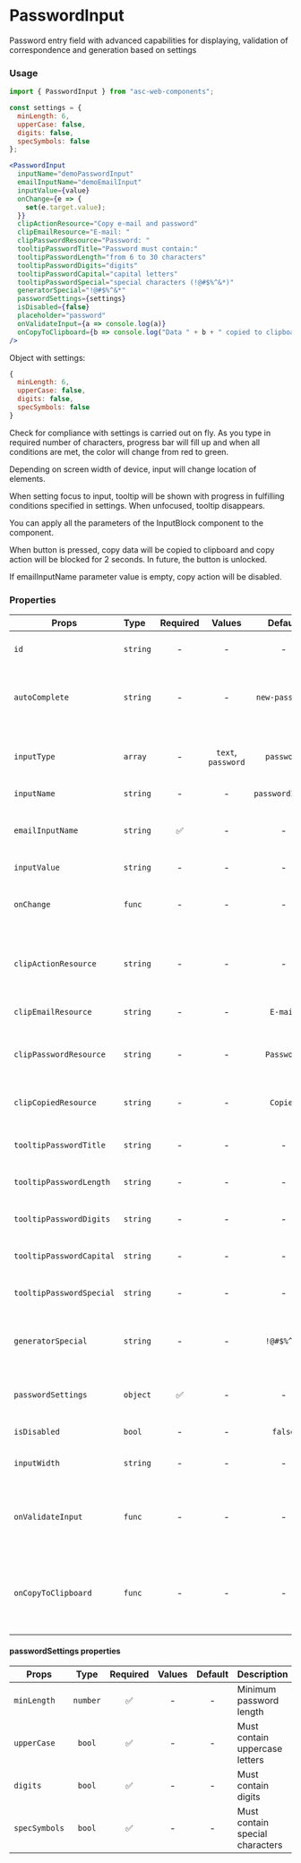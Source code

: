 # PasswordInput

Password entry field with advanced capabilities for displaying, validation of correspondence and generation based on settings

### Usage

```js
import { PasswordInput } from "asc-web-components";
```

```js
const settings = {
  minLength: 6,
  upperCase: false,
  digits: false,
  specSymbols: false
};
```

```jsx
<PasswordInput
  inputName="demoPasswordInput"
  emailInputName="demoEmailInput"
  inputValue={value}
  onChange={e => {
    set(e.target.value);
  }}
  clipActionResource="Copy e-mail and password"
  clipEmailResource="E-mail: "
  clipPasswordResource="Password: "
  tooltipPasswordTitle="Password must contain:"
  tooltipPasswordLength="from 6 to 30 characters"
  tooltipPasswordDigits="digits"
  tooltipPasswordCapital="capital letters"
  tooltipPasswordSpecial="special characters (!@#$%^&*)"
  generatorSpecial="!@#$%^&*"
  passwordSettings={settings}
  isDisabled={false}
  placeholder="password"
  onValidateInput={a => console.log(a)}
  onCopyToClipboard={b => console.log("Data " + b + " copied to clipboard")}
/>
```

Object with settings:

```js
{
  minLength: 6,
  upperCase: false,
  digits: false,
  specSymbols: false
}
```

Check for compliance with settings is carried out on fly. As you type in required number of characters, progress bar will fill up and when all conditions are met, the color will change from red to green.

Depending on screen width of device, input will change location of elements.

When setting focus to input, tooltip will be shown with progress in fulfilling conditions specified in settings. When unfocused, tooltip disappears.

You can apply all the parameters of the InputBlock component to the component.

When button is pressed, copy data will be copied to clipboard and copy action will be blocked for 2 seconds. In future, the button is unlocked.

If emailInputName parameter value is empty, copy action will be disabled.

### Properties

| Props                    | Type     | Required |       Values       |     Default     | Description                                                           |
| ------------------------ | :------- | :------: | :----------------: | :-------------: | --------------------------------------------------------------------- |
| `id`                     | `string` |    -     |         -          |        -        | Allows you to set the component id                                    |
| `autoComplete`           | `string` |    -     |         -          | `new-password`  | Allows you to set the component auto-complete                         |
| `inputType`              | `array`  |    -     | `text`, `password` |   `password`    | It is necessary for correct display of values ​​inside input          |
| `inputName`              | `string` |    -     |         -          | `passwordInput` | Input name                                                            |
| `emailInputName`         | `string` |    ✅    |         -          |        -        | Required to associate password field with email field                 |
| `inputValue`             | `string` |    -     |         -          |        -        | Input value                                                           |
| `onChange`               | `func`   |    -     |         -          |        -        | Will be triggered whenever an PasswordInput typing                    |
| `clipActionResource`     | `string` |    -     |         -          |        -        | Translation of text for copying email data and password               |
| `clipEmailResource`      | `string` |    -     |         -          |    `E-mail`     | Text translation email to copy                                        |
| `clipPasswordResource`   | `string` |    -     |         -          |   `Password`    | Text translation password to copy                                     |
| `clipCopiedResource`     | `string` |    -     |         -          |    `Copied`     | Text translation copy action to copy                                  |
| `tooltipPasswordTitle`   | `string` |    -     |         -          |        -        | Text translation tooltip                                              |
| `tooltipPasswordLength`  | `string` |    -     |         -          |        -        | Password text translation is long tooltip                             |
| `tooltipPasswordDigits`  | `string` |    -     |         -          |        -        | Digit text translation tooltip                                        |
| `tooltipPasswordCapital` | `string` |    -     |         -          |        -        | Capital text translation tooltip                                      |
| `tooltipPasswordSpecial` | `string` |    -     |         -          |        -        | Special text translation tooltip                                      |
| `generatorSpecial`       | `string` |    -     |         -          |   `!@#$%^&*`    | Set of special characters for password generator and validator        |
| `passwordSettings`       | `object` |    ✅    |         -          |        -        | Set of settings for password generator and validator                  |
| `isDisabled`             | `bool`   |    -     |         -          |     `false`     | Set input disabled                                                    |
| `inputWidth`             | `string` |    -     |         -          |        -        | If you need to set input width manually                               |
| `onValidateInput`        | `func`   |    -     |         -          |        -        | Will be triggered whenever an PasswordInput typing, return bool value |
| `onCopyToClipboard`      | `func`   |    -     |         -          |        -        | Will be triggered if you press copy button, return formatted value    |

#### passwordSettings properties

| Props         |   Type   | Required | Values | Default | Description                     |
| ------------- | :------: | :------: | :----: | :-----: | ------------------------------- |
| `minLength`   | `number` |    ✅    |   -    |    -    | Minimum password length         |
| `upperCase`   |  `bool`  |    ✅    |   -    |    -    | Must contain uppercase letters  |
| `digits`      |  `bool`  |    ✅    |   -    |    -    | Must contain digits             |
| `specSymbols` |  `bool`  |    ✅    |   -    |    -    | Must contain special characters |
